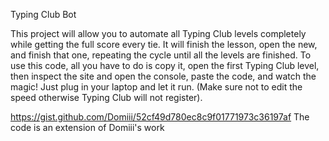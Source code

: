 Typing Club Bot 

This project will allow you to automate all Typing Club levels completely while getting the full score every tie. It will finish the lesson, open the new, and finish that one, repeating the cycle until all the levels are finished. To use this code, all you have to do is copy it, open the first Typing Club level, then inspect the site and open the console, paste the code, and watch the magic! Just plug in your laptop and let it run. (Make sure not to edit the speed otherwise Typing Club will not register).


https://gist.github.com/Domiii/52cf49d780ec8c9f01771973c36197af 
The code is an extension of Domiii's work
